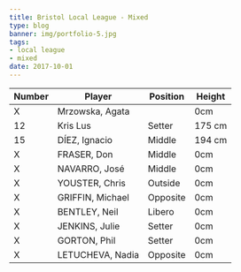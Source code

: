 ```yaml
---
title: Bristol Local League - Mixed
type: blog
banner: img/portfolio-5.jpg
tags:
- local league
- mixed
date: 2017-10-01
---
```


Number | Player | Position | Height 
------ | ------ | -------- | -------
X | Mrzowska, Agata | | 0cm
12 | Kris Lus | Setter | 175 cm
15 | DÍEZ, Ignacio | Middle | 194 cm
X | FRASER, Don| Middle | 0cm
X | NAVARRO, José | Middle | 0cm
X | YOUSTER, Chris| Outside | 0cm
X | GRIFFIN, Michael | Opposite | 0cm
X | BENTLEY, Neil | Libero | 0cm
X | JENKINS, Julie | Setter | 0cm
X | GORTON, Phil | Setter | 0cm
X | LETUCHEVA, Nadia | Opposite | 0cm

